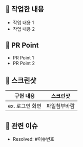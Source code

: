 ## 🌱 작업한 내용

 <!-- 아래 리스트를 지우고, 작업 내용을 적어주세요. -->

 - 작업 내용 1
 - 작업 내용 2

 ## 🌱 PR Point

 <!-- 피드백을 받고 싶은 부분이나, 공유하고 싶은 부분을 적어주세요. -->

 - PR Point 1
 - PR Point 2

 ## 📸 스크린샷

 <!-- 작업한 화면이 있다면 스크린 샷으로 첨부해주세요. -->

 |    구현 내용    |   스크린샷   |
 | :-------------: | :----------: |
 | ex. 로그인 화면 | 파일첨부바람 |

 ## 📮 관련 이슈

 <!-- 작업한 이슈번호를 # 뒤에 붙여주세요. -->

 - Resolved: #이슈번호
